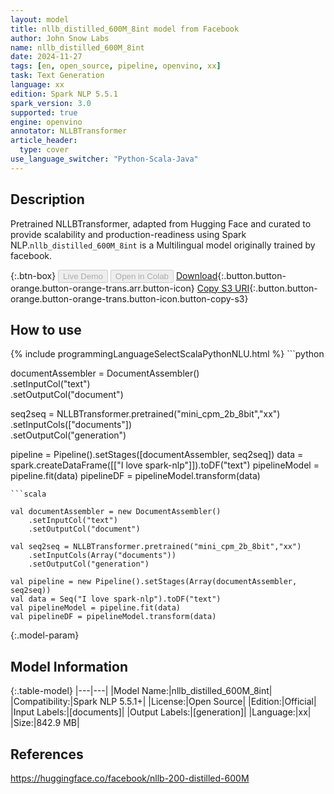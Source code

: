 ```yaml
---
layout: model
title: nllb_distilled_600M_8int model from Facebook
author: John Snow Labs
name: nllb_distilled_600M_8int
date: 2024-11-27
tags: [en, open_source, pipeline, openvino, xx]
task: Text Generation
language: xx
edition: Spark NLP 5.5.1
spark_version: 3.0
supported: true
engine: openvino
annotator: NLLBTransformer
article_header:
  type: cover
use_language_switcher: "Python-Scala-Java"
---
```


## Description

Pretrained NLLBTransformer, adapted from Hugging Face and curated to provide scalability and production-readiness using Spark NLP.`nllb_distilled_600M_8int` is a Multilingual model originally trained by facebook.

{:.btn-box}
<button class="button button-orange" disabled>Live Demo</button>
<button class="button button-orange" disabled>Open in Colab</button>
[Download](https://s3.amazonaws.com/auxdata.johnsnowlabs.com/public/models/nllb_distilled_600M_8int_xx_5.5.1_3.0_1732741416718.zip){:.button.button-orange.button-orange-trans.arr.button-icon}
[Copy S3 URI](s3://auxdata.johnsnowlabs.com/public/models/nllb_distilled_600M_8int_xx_5.5.1_3.0_1732741416718.zip){:.button.button-orange.button-orange-trans.button-icon.button-copy-s3}

## How to use



<div class="tabs-box" markdown="1">
{% include programmingLanguageSelectScalaPythonNLU.html %}
```python
 
documentAssembler = DocumentAssembler() \
      .setInputCol("text") \
      .setOutputCol("document")

seq2seq = NLLBTransformer.pretrained("mini_cpm_2b_8bit","xx") \
      .setInputCols(["documents"]) \
      .setOutputCol("generation")       
        
pipeline = Pipeline().setStages([documentAssembler, seq2seq])
data = spark.createDataFrame([["I love spark-nlp"]]).toDF("text")
pipelineModel = pipeline.fit(data)
pipelineDF = pipelineModel.transform(data)

```
```scala

val documentAssembler = new DocumentAssembler() 
    .setInputCol("text") 
    .setOutputCol("document")
    
val seq2seq = NLLBTransformer.pretrained("mini_cpm_2b_8bit","xx") 
    .setInputCols(Array("documents")) 
    .setOutputCol("generation")

val pipeline = new Pipeline().setStages(Array(documentAssembler, seq2seq))
val data = Seq("I love spark-nlp").toDF("text")
val pipelineModel = pipeline.fit(data)
val pipelineDF = pipelineModel.transform(data)

```
</div>

{:.model-param}
## Model Information

{:.table-model}
|---|---|
|Model Name:|nllb_distilled_600M_8int|
|Compatibility:|Spark NLP 5.5.1+|
|License:|Open Source|
|Edition:|Official|
|Input Labels:|[documents]|
|Output Labels:|[generation]|
|Language:|xx|
|Size:|842.9 MB|

## References

https://huggingface.co/facebook/nllb-200-distilled-600M
